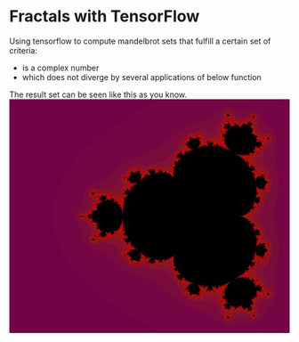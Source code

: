 # Fractals with TensorFlow

Using tensorflow to compute mandelbrot sets that fulfill a certain set of criteria:
  * is a complex number
  * which does not diverge by several applications of below function

The result set can be seen like this as you know.
![Order_four](fractal_x_4.jpeg)
